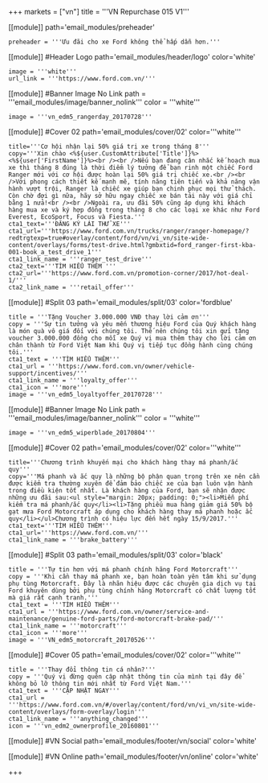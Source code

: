 +++
markets = ["vn"]
title = '''VN Repurchase 015 V1'''

[[module]]
path='email_modules/preheader'

	preheader = '''Ưu đãi cho xe Ford không thể hấp dẫn hơn.'''

[[module]] #Header Logo
path='email_modules/header/logo'
color='white'

	image = '''white'''
	url_link = '''https://www.ford.com.vn/'''

 [[module]] #Banner Image No Link
path = '''email_modules/image/banner_nolink'''
color = '''white'''

	image = '''vn_edm5_rangerday_20170728''' 

[[module]] #Cover 02
path='email_modules/cover/02'
color='''white'''

	
	title='''Cơ hội nhận lại 50% giá trị xe trong tháng 8'''
	copy='''Xin chào <%${user.CustomAttribute['Title']}%> <%${user['FirstName']}%><br /><br />Nếu bạn đang cân nhắc kế hoạch mua xe thì tháng 8 đúng là thời điểm lý tưởng để bạn rinh một chiếc Ford Ranger mới với cơ hội được hoàn lại 50% giá trị chiếc xe.<br /><br />Với phong cách thiết kế mạnh mẽ, tính năng tiên tiến và khả năng vận hành vượt trội, Ranger là chiếc xe giúp bạn chinh phục mọi thử thách. Còn chờ đợi gì nữa, hãy sở hữu ngay chiếc xe bán tải này với giá chỉ bằng 1 nửa!<br /><br />Ngoài ra, ưu đãi 50% cũng áp dụng khi khách hàng mua xe và ký hợp đồng trong tháng 8 cho các loại xe khác như Ford Everest, EcoSport, Focus và Fiesta.'''
	cta1_text='''ĐĂNG KÝ LÁI THỬ XE'''
	cta1_url='''https://www.ford.com.vn/trucks/ranger/ranger-homepage/?redtrgtexp=true#overlay/content/ford/vn/vi_vn/site-wide-content/overlays/forms/test-drive.html?gmbxtid=ford_ranger-first-kba-001-book_a_test_drive_1'''
	cta1_link_name = '''ranger_test_drive'''
	cta2_text='''TÌM HIỂU THÊM '''
	cta2_url='''https://www.ford.com.vn/promotion-corner/2017/hot-deal-1/'''
	cta2_link_name = '''retail_offer'''

[[module]] #Split 03
path='email_modules/split/03'
color='fordblue'

	title = '''Tặng Voucher 3.000.000 VNĐ thay lời cảm ơn'''
	copy = '''Sự tin tưởng và yêu mến thương hiệu Ford của Quý khách hàng là món quà vô giá đối với chúng tôi. Thế nên chúng tôi xin gửi tặng voucher 3.000.000 đồng cho mỗi xe Quý vị mua thêm thay cho lời cảm ơn chân thành từ Ford Việt Nam khi Quý vị tiếp tục đồng hành cùng chúng tôi.'''
	cta1_text = '''TÌM HIỂU THÊM'''
	cta1_url = '''https://www.ford.com.vn/owner/vehicle-support/incentives/'''
	cta1_link_name = '''loyalty_offer'''
	cta1_icon = '''more'''
	image = '''vn_edm5_loyaltyoffer_20170728'''

[[module]] #Banner Image No Link
path = '''email_modules/image/banner_nolink'''
color = '''white'''

	image = '''vn_edm5_wiperblade_20170804''' 

[[module]] #Cover 02
path='email_modules/cover/02'
color='''white'''

	
	title='''Chương trình khuyến mại cho khách hàng thay má phanh/ắc quy'''
	copy='''Má phanh và ắc quy là những bộ phận quan trọng trên xe nên cần được kiểm tra thường xuyên để đảm bảo chiếc xe của bạn luôn vận hành trong điều kiện tốt nhất. Là khách hàng của Ford, bạn sẽ nhận được những ưu đãi sau:<ul style="margin: 20px; padding: 0;"><li>Miễn phí kiểm tra má phanh/ắc quy</li><li>Tặng phiếu mua hàng giảm giá 50% bộ gạt mưa Ford Motorcraft áp dụng cho khách hàng thay má phanh hoặc ắc quy</li></ul>Chương trình có hiệu lực đến hết ngày 15/9/2017.'''
	cta1_text='''TÌM HIỂU THÊM'''
	cta1_url='''https://www.ford.com.vn/'''
	cta1_link_name = '''brake_battery'''
    
[[module]] #Split 03
path='email_modules/split/03'
color='black'

	title = '''Tự tin hơn với má phanh chính hãng Ford Motorcraft'''
	copy = '''Khi cần thay má phanh xe, bạn hoàn toàn yên tâm khi sử dụng phụ tùng Motorcraft. Đây là nhãn hiệu được các chuyên gia dịch vụ tại Ford khuyên dùng bởi phụ tùng chính hãng Motorcraft có chất lượng tốt mà giá rất cạnh tranh.'''
	cta1_text = '''TÌM HIỂU THÊM'''
	cta1_url = '''https://www.ford.com.vn/owner/service-and-maintenance/genuine-ford-parts/ford-motorcraft-brake-pad/'''
	cta1_link_name = '''motorcraft'''
	cta1_icon = '''more'''
	image = '''VN_edm5_motorcraft_20170526'''

[[module]] #Cover 05
path='email_modules/cover/02'
color='''white'''

	title = '''Thay đổi thông tin cá nhân?'''
	copy = '''Quý vị đừng quên cập nhật thông tin của mình tại đây để không bỏ lỡ thông tin mới nhất từ Ford Việt Nam.'''
	cta1_text = '''CẬP NHẬT NGAY'''
	cta1_url = '''https://www.ford.com.vn/#/overlay/content/ford/vn/vi_vn/site-wide-content/overlays/form-overlay/login'''
	cta1_link_name = '''anything_changed'''
	icon = '''vn_edm2_ownerprofile_20160801'''

[[module]] #VN Social
path='email_modules/footer/vn/social'
color='white'


[[module]] #VN Online
path='email_modules/footer/vn/online'
color='white'


+++